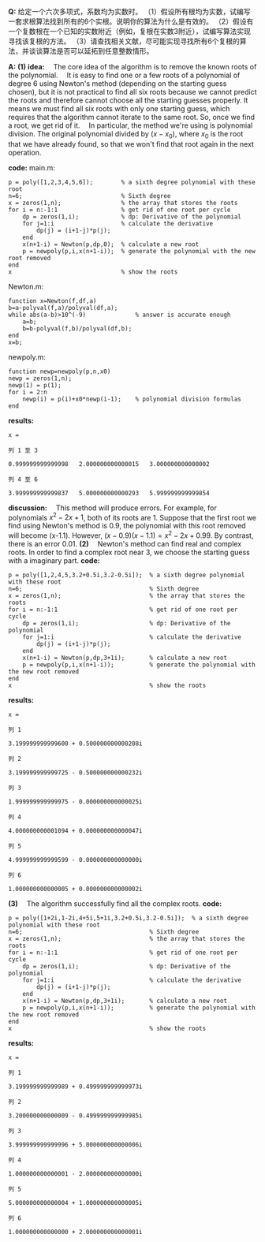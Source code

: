 **Q:**
给定一个六次多项式，系数均为实数时。
（1）假设所有根均为实数，试编写一套求根算法找到所有的6个实根。说明你的算法为什么是有效的。
（2）假设有一个复数根在一个已知的实数附近（例如，复根在实数3附近），试编写算法实现寻找该复根的方法。
（3）请查找相关文献，尽可能实现寻找所有6个复根的算法，并谈谈算法是否可以延拓到任意整数情形。

**A:**
**(1)**
**idea:**
&emsp;The core idea of the algorithm is to remove the known roots of the polynomial. 
&emsp;It is easy to find one or a few roots of a polynomial of degree 6 using Newton's method (depending on the starting guess chosen), but it is not practical to find all six roots because we cannot predict the roots and therefore cannot choose all the starting guesses properly. It means we must find all six roots with only one starting guess, which requires that the algorithm cannot iterate to the same root. So, once we find a root, we get rid of it. 
&emsp;In particular, the method we're using is polynomial division. The original polynomial divided by $(x-x_0)$, where $x_0$ is the root that we have already found, so that we won't find that root again in the next operation.

**code:**
main.m:

    p = poly([1,2,3,4,5,6]);        % a sixth degree polynomial with these root
    n=6;                            % Sixth degree
    x = zeros(1,n);                 % the array that stores the roots
    for i = n:-1:1                  % get rid of one root per cycle
        dp = zeros(1,i);            % dp: Derivative of the polynomial
        for j=1:i                   % calculate the derivative
            dp(j) = (i+1-j)*p(j);   
        end
        x(n+1-i) = Newton(p,dp,0);  % calculate a new root
        p = newpoly(p,i,x(n+1-i));  % generate the polynomial with the new root removed
    end
    x                               % show the roots
Newton.m:

    function x=Newton(f,df,a)
    b=a-polyval(f,a)/polyval(df,a);
    while abs(a-b)>10^(-9)              % answer is accurate enough
        a=b;
        b=b-polyval(f,b)/polyval(df,b);
    end
    x=b;
newpoly.m:

    function newp=newpoly(p,n,x0)
    newp = zeros(1,n);
    newp(1) = p(1);
    for i = 2:n
        newp(i) = p(i)+x0*newp(i-1);    % polynomial division formulas
    end
**results:**

    x =

    列 1 至 3

    0.999999999999998   2.000000000000015   3.000000000000002

    列 4 至 6

    3.999999999999837   5.000000000000293   5.999999999999854
**discussion:**
&emsp;This method will produce errors. For example, for polynomials $x^2-2x+1$, both of its roots are 1. Suppose that the first root we find using Newton's method is 0.9, the polynomial with this root removed will become (x-1.1). However, $(x-0.9)(x-1.1)=x^2-2x+0.99$. By contrast, there is an error 0.01.
**(2)**
&emsp;Newton's method can find real and complex roots. In order to find a complex root near 3, we choose the starting guess with a imaginary part. 
**code:**

    p = poly([1,2,4,5,3.2+0.5i,3.2-0.5i]);  % a sixth degree polynomial with these root
    n=6;                                    % Sixth degree
    x = zeros(1,n);                         % the array that stores the roots
    for i = n:-1:1                          % get rid of one root per cycle
        dp = zeros(1,i);                    % dp: Derivative of the polynomial
        for j=1:i                           % calculate the derivative
            dp(j) = (i+1-j)*p(j);   
        end
        x(n+1-i) = Newton(p,dp,3+1i);       % calculate a new root
        p = newpoly(p,i,x(n+1-i));          % generate the polynomial with the new root removed
    end
    x                                       % show the roots
**results:**

    x =

    列 1

    3.199999999999600 + 0.500000000000208i

    列 2

    3.199999999999725 - 0.500000000000232i

    列 3

    1.999999999999975 - 0.000000000000025i

    列 4

    4.000000000001094 + 0.000000000000047i

    列 5

    4.999999999999599 - 0.000000000000000i

    列 6

    1.000000000000005 + 0.000000000000002i
**(3)**
&emsp;The algorithm successfully find all the complex roots.
**code:**

    p = poly([1+2i,1-2i,4+5i,5+1i,3.2+0.5i,3.2-0.5i]);  % a sixth degree polynomial with these root
    n=6;                                    % Sixth degree
    x = zeros(1,n);                         % the array that stores the roots
    for i = n:-1:1                          % get rid of one root per cycle
        dp = zeros(1,i);                    % dp: Derivative of the polynomial
        for j=1:i                           % calculate the derivative
            dp(j) = (i+1-j)*p(j);   
        end
        x(n+1-i) = Newton(p,dp,3+1i);       % calculate a new root
        p = newpoly(p,i,x(n+1-i));          % generate the polynomial with the new root removed
    end
    x                                       % show the roots
**results:**

    x =

    列 1

    3.199999999999989 + 0.499999999999973i

    列 2

    3.200000000000009 - 0.499999999999985i

    列 3

    3.999999999999996 + 5.000000000000006i

    列 4

    1.000000000000001 - 2.000000000000000i

    列 5

    5.000000000000004 + 1.000000000000005i

    列 6

    1.000000000000000 + 2.000000000000001i